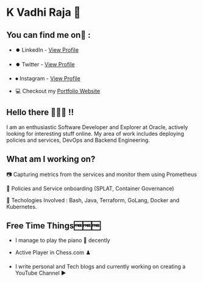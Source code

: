 # K Vadhi Raja 🍵
## You can find me on🔎 :
- ⏺️ LinkedIn  - [View Profile](https://www.linkedin.com/in/vadhiraja7/)


- ⏺️ Twitter - [View Profile](https://twitter.com/Vadhiraja3)


- ⏺ Instagram - [View Profile](https://www.instagram.com/vadhi_k7/)


- 💻 Checkout my [Portfolio Website](https://vrpk07.wixsite.com/vadhirajashome)

## Hello there 👀🙋‍♂️  !!
I am an enthusiastic Software Developer and Explorer at Oracle, actively looking for interesting stuff online. My area of work includes deploying policies and services, DevOps and Backend Engineering.

###


## What am I working on?
📷 Capturing metrics from the services and monitor them using Prometheus

🔐 Policies and Service onboarding (SPLAT, Container Governance)

📝 Techologies Involved : Bash, Java, Terraform, GoLang, Docker and Kubernetes.

## Free Time Things🆓🆓🆓
- I manage to play the piano 🎹 decently

- Active Player in Chess.com ♟️

- I write personal and Tech blogs and currently working on creating a YouTube Channel ▶️
